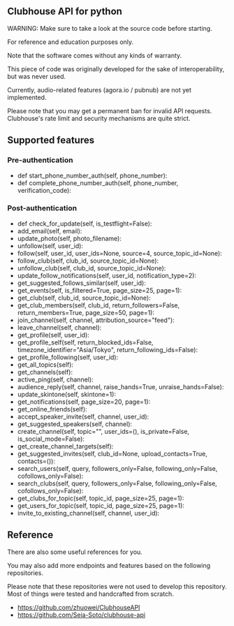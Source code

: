 ## Clubhouse API for python

WARNING: Make sure to take a look at the source code before starting.

For reference and education purposes only. 

Note that the software comes without any kinds of warranty.

This piece of code was originally developed for the sake of interoperability, but was never used.

Currently, audio-related features (agora.io / pubnub) are not yet implemented.

Please note that you may get a permanent ban for invalid API requests. Clubhouse's rate limit and security mechanisms are quite strict.

## Supported features

### Pre-authentication

* def start_phone_number_auth(self, phone_number):
* def complete_phone_number_auth(self, phone_number, verification_code):

### Post-authentication

* def check_for_update(self, is_testflight=False):
* add_email(self, email):
* update_photo(self, photo_filename):
* unfollow(self, user_id):
* follow(self, user_id, user_ids=None, source=4, source_topic_id=None):
* follow_club(self, club_id, source_topic_id=None):
* unfollow_club(self, club_id, source_topic_id=None):
* update_follow_notifications(self, user_id, notification_type=2):
* get_suggested_follows_similar(self, user_id):
* get_events(self, is_filtered=True, page_size=25, page=1):
* get_club(self, club_id, source_topic_id=None):
* get_club_members(self, club_id, return_followers=False, return_members=True, page_size=50, page=1):
* join_channel(self, channel, attribution_source="feed"):
* leave_channel(self, channel):
* get_profile(self, user_id):
* get_profile_self(self, return_blocked_ids=False, timezone_identifier="Asia/Tokyo", return_following_ids=False):
* get_profile_following(self, user_id):
* get_all_topics(self):
* get_channels(self):
* active_ping(self, channel):
* audience_reply(self, channel, raise_hands=True, unraise_hands=False):
* update_skintone(self, skintone=1):
* get_notifications(self, page_size=20, page=1):
* get_online_friends(self):
* accept_speaker_invite(self, channel, user_id):
* get_suggested_speakers(self, channel):
* create_channel(self, topic="", user_ids=(), is_private=False, is_social_mode=False):
* get_create_channel_targets(self):
* get_suggested_invites(self, club_id=None, upload_contacts=True, contacts=()):
* search_users(self, query, followers_only=False, following_only=False, cofollows_only=False):
* search_clubs(self, query, followers_only=False, following_only=False, cofollows_only=False):
* get_clubs_for_topic(self, topic_id, page_size=25, page=1):
* get_users_for_topic(self, topic_id, page_size=25, page=1):
* invite_to_existing_channel(self, channel, user_id):

## Reference

There are also some useful references for you.

You may also add more endpoints and features based on the following repositories.

Please note that these repositories were not used to develop this repository. Most of things were tested and handcrafted from scratch.

* https://github.com/zhuowei/ClubhouseAPI
* https://github.com/Seia-Soto/clubhouse-api
